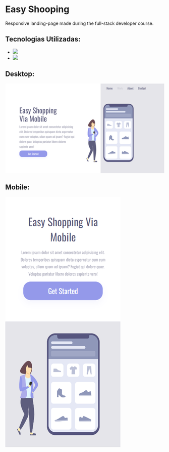 # Easy Shooping
Responsive landing-page made during the full-stack developer course.

<h2>Tecnologias Utilizadas:</h2>
<ul>
<li><img src="https://img.shields.io/badge/HTML5-E34F26?style=for-the-badge&logo=html5&logoColor=white" width="70px" /></li>
<li><img src="https://img.shields.io/badge/CSS3-1572B6?style=for-the-badge&logo=css3&logoColor=white" width="70px" /></li>
</ul>
<h2>Desktop:</h2>
<img src="https://github.com/AndersonDinizDev/easy-shooping/blob/master/img/desktop.png?raw=true" />
<h2>Mobile:</h2>
<img src="https://github.com/AndersonDinizDev/easy-shooping/blob/master/img/mobile.png?raw=true" />
